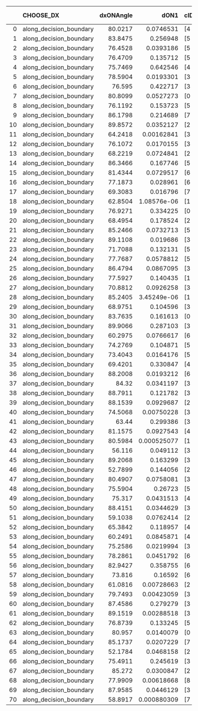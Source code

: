 |    | CHOOSE_DX               |   dxONAngle |        dON1 | cIDON1   |   dON_patch_1 |   nTON |         dON |   dxOFFAngle |       dOFF1 | cIDOFF1   |   dOFF_patch_1 |   nTOFF |        dOFF | SUCCESS   |   nExp |   dual_point_id |   subpoint_time_seconds |   total_execution_time |       logp |       dOFF/dON | Vote dOFF>dON   |
|---:|:------------------------|------------:|------------:|:---------|--------------:|-------:|------------:|-------------:|------------:|:----------|---------------:|--------:|------------:|:----------|-------:|----------------:|------------------------:|-----------------------:|-----------:|---------------:|:----------------|
|  0 | along_decision_boundary |     80.0217 | 0.0746531   | [4 8]    |   0.0746531   |      1 | 0.0746531   |      87.9406 | 0.680199    | [4 8]     |    0.680199    |       1 | 0.680199    | True      |      1 |               4 |                2.39273  |                7.04904 |  0         |      9.11147   | True            |
|  1 | along_decision_boundary |     83.8475 | 0.256948    | [5 7]    |   0.256948    |      1 | 0.256948    |      71.8359 | 0.686138    | [5 7]     |    0.686138    |       1 | 0.686138    | True      |      2 |               5 |                2.72915  |                9.78313 | -0.5       |      2.67034   | True            |
|  2 | along_decision_boundary |     76.4528 | 0.0393186   | [5 7]    |   0.0393186   |      1 | 0.0393186   |      63.7481 | 0.156968    | [5 7]     |    0.156968    |       1 | 0.156968    | True      |      3 |               6 |                2.22737  |               12.0147  | -1         |      3.99221   | True            |
|  3 | along_decision_boundary |     76.4709 | 0.135712    | [5 7]    |   0.135712    |      1 | 0.135712    |      72.7337 | 0.167374    | [5 7]     |    0.167374    |       1 | 0.167374    | True      |      4 |               7 |                3.24693  |               15.2689  | -1.5       |      1.2333    | True            |
|  4 | along_decision_boundary |     75.7469 | 0.642546    | [4 6]    |   0.642546    |      1 | 0.642546    |      78.2021 | 0.0990175   | [4 6]     |    0.0990175   |       1 | 0.0990175   | False     |      5 |               8 |                4.57073  |               19.8471  | -2         |      0.154102  | False           |
|  5 | along_decision_boundary |     78.5904 | 0.0193301   | [3 7]    |   0.0193301   |      1 | 0.0193301   |      79.3374 | 0.0907577   | [3 7]     |    0.0907577   |       1 | 0.0907577   | True      |      6 |              10 |                2.09612  |               21.9823  | -0.9       |      4.69516   | True            |
|  6 | along_decision_boundary |     76.595  | 0.422717    | [3 6]    |   0.422717    |      1 | 0.422717    |      63.2681 | 0.0298306   | [3 6]     |    0.0298306   |       1 | 0.0298306   | False     |      7 |              13 |                2.90461  |               28.3515  | -1.33333   |      0.0705687 | False           |
|  7 | along_decision_boundary |     80.8099 | 0.0527273   | [0 1]    |   0.0527273   |      1 | 0.0527273   |      75.3162 | 0.000763245 | [0 1]     |    0.000763245 |       1 | 0.000763245 | False     |      8 |              15 |                1.20173  |               29.5936  | -0.642857  |      0.0144753 | False           |
|  8 | along_decision_boundary |     76.1192 | 0.153723    | [5 7]    |   0.153723    |      1 | 0.153723    |      77.5725 | 0.198155    | [5 7]     |    0.198155    |       1 | 0.198155    | True      |      9 |              16 |                2.39094  |               31.9912  | -0.25      |      1.28905   | True            |
|  9 | along_decision_boundary |     86.1798 | 0.214689    | [7 9]    |   0.214689    |      1 | 0.214689    |      71.574  | 0.114913    | [7 9]     |    0.114913    |       1 | 0.114913    | False     |     10 |              17 |                3.26206  |               35.2613  | -0.5       |      0.535254  | False           |
| 10 | along_decision_boundary |     89.8572 | 0.0352127   | [2 6]    |   0.0352127   |      1 | 0.0352127   |      88.3851 | 0.0328563   | [2 6]     |    0.0328563   |       1 | 0.0328563   | False     |     11 |              20 |                0.967558 |               40.4134  | -0.2       |      0.93308   | False           |
| 11 | along_decision_boundary |     64.2418 | 0.00162841  | [3 6]    |   0.00162841  |      1 | 0.00162841  |      69.0944 | 0.095105    | [3 6]     |    0.095105    |       1 | 0.095105    | True      |     12 |              21 |                1.97258  |               42.3945  | -0.0454545 |     58.4036    | True            |
| 12 | along_decision_boundary |     76.1072 | 0.0170155   | [3 4]    |   0.0170155   |      1 | 0.0170155   |      74.3832 | 0.0224129   | [3 4]     |    0.0224129   |       1 | 0.0224129   | True      |     13 |              22 |                1.45967  |               43.8637  | -0.166667  |      1.31721   | True            |
| 13 | along_decision_boundary |     68.2219 | 0.0724841   | [2 4]    |   0.0724841   |      1 | 0.0724841   |      80.8304 | 0.189633    | [2 4]     |    0.189633    |       1 | 0.189633    | True      |     14 |              24 |                3.49144  |               47.3945  | -0.346154  |      2.6162    | True            |
| 14 | along_decision_boundary |     86.3466 | 0.167746    | [5 6]    |   0.167746    |      1 | 0.167746    |      72.934  | 0.0358263   | [5 6]     |    0.0358263   |       1 | 0.0358263   | False     |     15 |              25 |                1.8024   |               49.2039  | -0.571429  |      0.213574  | False           |
| 15 | along_decision_boundary |     81.4344 | 0.0729517   | [6 7]    |   0.0729517   |      1 | 0.0729517   |      86.122  | 0.0182461   | [6 7]     |    0.0182461   |       1 | 0.0182461   | False     |     16 |              27 |                1.26865  |               55.8878  | -0.3       |      0.250111  | False           |
| 16 | along_decision_boundary |     77.1873 | 0.028961    | [6 7]    |   0.028961    |      1 | 0.028961    |      77.2794 | 0.197952    | [6 7]     |    0.197952    |       1 | 0.197952    | True      |     17 |              28 |                1.40914  |               57.3029  | -0.125     |      6.83514   | True            |
| 17 | along_decision_boundary |     69.3083 | 0.016796    | [7 9]    |   0.016796    |      1 | 0.016796    |      82.2505 | 0.168934    | [7 9]     |    0.168934    |       1 | 0.168934    | True      |     18 |              31 |                2.00857  |               61.1355  | -0.264706  |     10.058     | True            |
| 18 | along_decision_boundary |     62.8504 | 1.08576e-06 | [1 2]    |   1.08576e-06 |      1 | 1.08576e-06 |      75.9031 | 0.258172    | [0 2]     |    0.258172    |       1 | 0.258172    | True      |     19 |              34 |                3.02972  |               69.4991  | -0.444444  | 237781         | True            |
| 19 | along_decision_boundary |     76.9271 | 0.334225    | [0 7]    |   0.334225    |      1 | 0.334225    |      55.8709 | 0.276841    | [1 7]     |    0.276841    |       1 | 0.276841    | False     |     20 |              36 |                3.06214  |               72.6126  | -0.657895  |      0.828307  | False           |
| 20 | along_decision_boundary |     68.4954 | 0.178524    | [2 3]    |   0.178524    |      1 | 0.178524    |      63.7538 | 0.0180881   | [2 3]     |    0.0180881   |       1 | 0.0180881   | False     |     21 |              37 |                2.70107  |               75.3186  | -0.4       |      0.10132   | False           |
| 21 | along_decision_boundary |     85.2466 | 0.0732713   | [5 7]    |   0.0732713   |      1 | 0.0732713   |      83.9435 | 0.636994    | [5 7]     |    0.636994    |       1 | 0.636994    | True      |     22 |              38 |                5.88531  |               81.2129  | -0.214286  |      8.69363   | True            |
| 22 | along_decision_boundary |     89.1108 | 0.019686    | [3 6]    |   0.019686    |      1 | 0.019686    |      88.5962 | 0.367467    | [3 6]     |    0.367467    |       1 | 0.367467    | True      |     23 |              39 |                3.60039  |               84.8183  | -0.363636  |     18.6664    | True            |
| 23 | along_decision_boundary |     71.7088 | 0.132131    | [5 7]    |   0.132131    |      1 | 0.132131    |      71.076  | 0.0736138   | [5 7]     |    0.0736138   |       1 | 0.0736138   | False     |     24 |              40 |                2.16681  |               86.9921  | -0.543478  |      0.557127  | False           |
| 24 | along_decision_boundary |     77.7687 | 0.0578812   | [5 7]    |   0.0578812   |      1 | 0.0578812   |      87.2418 | 0.0787285   | [5 7]     |    0.0787285   |       1 | 0.0787285   | True      |     25 |              41 |                1.41569  |               88.4147  | -0.333333  |      1.36017   | True            |
| 25 | along_decision_boundary |     86.4794 | 0.0867095   | [3 7]    |   0.0867095   |      1 | 0.0867095   |      87.0586 | 0.430631    | [3 7]     |    0.430631    |       1 | 0.430631    | True      |     26 |              43 |                2.17698  |               94.8329  | -0.5       |      4.96637   | True            |
| 26 | along_decision_boundary |     77.5927 | 0.140435    | [1 3]    |   0.140435    |      1 | 0.140435    |      77.7621 | 0.0332522   | [0 3]     |    0.0332522   |       1 | 0.0332522   | False     |     27 |              45 |                2.37178  |               97.2467  | -0.692308  |      0.236781  | False           |
| 27 | along_decision_boundary |     70.8812 | 0.0926258   | [3 5]    |   0.0926258   |      1 | 0.0926258   |      66.3229 | 0.0798995   | [3 5]     |    0.0798995   |       1 | 0.0798995   | False     |     28 |              48 |                2.07017  |              101.986   | -0.462963  |      0.862606  | False           |
| 28 | along_decision_boundary |     85.2405 | 3.45249e-06 | [1 8]    |   3.45249e-06 |      1 | 3.45249e-06 |      88.7446 | 0.259731    | [1 8]     |    0.259731    |       1 | 0.259731    | True      |     29 |              49 |                3.23316  |              105.227   | -0.285714  |  75230.2       | True            |
| 29 | along_decision_boundary |     68.9751 | 0.104596    | [3 6]    |   0.104596    |      1 | 0.104596    |      61.1857 | 0.0442091   | [3 6]     |    0.0442091   |       1 | 0.0442091   | False     |     30 |              52 |                1.71637  |              107.045   | -0.431034  |      0.422666  | False           |
| 30 | along_decision_boundary |     83.7635 | 0.161613    | [0 9]    |   0.161613    |      1 | 0.161613    |      76.2937 | 0.21623     | [1 9]     |    0.21623     |       1 | 0.21623     | True      |     31 |              53 |                1.15948  |              108.214   | -0.266667  |      1.33795   | True            |
| 31 | along_decision_boundary |     89.9066 | 0.287103    | [3 4]    |   0.287103    |      1 | 0.287103    |      75.4258 | 0.0509699   | [3 4]     |    0.0509699   |       1 | 0.0509699   | False     |     32 |              54 |                2.94991  |              111.169   | -0.403226  |      0.177532  | False           |
| 32 | along_decision_boundary |     60.2975 | 0.0766617   | [6 9]    |   0.0766617   |      1 | 0.0766617   |      71.6583 | 0.0417733   | [6 9]     |    0.0417733   |       1 | 0.0417733   | False     |     33 |              55 |                1.47756  |              112.655   | -0.25      |      0.544905  | False           |
| 33 | along_decision_boundary |     74.2769 | 0.104871    | [5 6]    |   0.104871    |      1 | 0.104871    |      62.9578 | 0.152529    | [5 6]     |    0.152529    |       1 | 0.152529    | True      |     34 |              56 |                4.0273   |              116.689   | -0.136364  |      1.45444   | True            |
| 34 | along_decision_boundary |     73.4043 | 0.0164176   | [5 6]    |   0.0164176   |      1 | 0.0164176   |      80.6057 | 0.0328484   | [5 6]     |    0.0328484   |       1 | 0.0328484   | True      |     35 |              57 |                1.37605  |              118.071   | -0.235294  |      2.00081   | True            |
| 35 | along_decision_boundary |     69.4201 | 0.330847    | [4 5]    |   0.330847    |      1 | 0.330847    |      70.2344 | 0.0968959   | [4 5]     |    0.0968959   |       1 | 0.0968959   | False     |     36 |              58 |                3.0243   |              121.099   | -0.357143  |      0.292872  | False           |
| 36 | along_decision_boundary |     88.2008 | 0.0193212   | [6 9]    |   0.0193212   |      1 | 0.0193212   |      84.9922 | 0.0204539   | [6 9]     |    0.0204539   |       1 | 0.0204539   | True      |     37 |              61 |                1.09714  |              126.403   | -0.222222  |      1.05862   | True            |
| 37 | along_decision_boundary |     84.32   | 0.0341197   | [3 7]    |   0.0341197   |      1 | 0.0341197   |      84.4059 | 0.0581515   | [3 7]     |    0.0581515   |       1 | 0.0581515   | True      |     38 |              63 |                1.39611  |              127.85    | -0.337838  |      1.70434   | True            |
| 38 | along_decision_boundary |     88.7911 | 0.121782    | [3 7]    |   0.121782    |      1 | 0.121782    |      69.7974 | 0.235865    | [3 7]     |    0.235865    |       1 | 0.235865    | True      |     39 |              64 |                3.5619   |              131.417   | -0.473684  |      1.93678   | True            |
| 39 | along_decision_boundary |     88.1539 | 0.0929687   | [2 5]    |   0.0929687   |      1 | 0.0929687   |      73.5099 | 0.130824    | [2 5]     |    0.130824    |       1 | 0.130824    | True      |     40 |              65 |                3.18098  |              134.604   | -0.628205  |      1.40718   | True            |
| 40 | along_decision_boundary |     74.5068 | 0.00750228  | [3 5]    |   0.00750228  |      1 | 0.00750228  |      66.9759 | 0.251609    | [3 5]     |    0.251609    |       1 | 0.251609    | True      |     41 |              66 |                1.52222  |              136.135   | -0.8       |     33.5376    | True            |
| 41 | along_decision_boundary |     63.44   | 0.299386    | [3 5]    |   0.299386    |      1 | 0.299386    |      72.6946 | 0.340462    | [3 5]     |    0.340462    |       1 | 0.340462    | True      |     42 |              70 |                4.05716  |              144.19    | -0.987805  |      1.1372    | True            |
| 42 | along_decision_boundary |     81.1575 | 0.0927543   | [4 7]    |   0.0927543   |      1 | 0.0927543   |      77.0406 | 0.154131    | [4 7]     |    0.154131    |       1 | 0.154131    | True      |     43 |              73 |                2.02098  |              148.993   | -1.19048   |      1.66172   | True            |
| 43 | along_decision_boundary |     80.5984 | 0.000525077 | [1 9]    |   0.000525077 |      1 | 0.000525077 |      62.1242 | 0.0678017   | [0 9]     |    0.0678017   |       1 | 0.0678017   | True      |     44 |              77 |                1.65778  |              158.897   | -1.40698   |    129.127     | True            |
| 44 | along_decision_boundary |     56.116  | 0.049112    | [3 6]    |   0.049112    |      1 | 0.049112    |      66.4576 | 0.23937     | [3 6]     |    0.23937     |       1 | 0.23937     | True      |     45 |              78 |                2.00371  |              160.905   | -1.63636   |      4.87396   | True            |
| 45 | along_decision_boundary |     89.2068 | 0.163299    | [3 7]    |   0.163299    |      1 | 0.163299    |      69.0214 | 0.135961    | [3 7]     |    0.135961    |       1 | 0.135961    | False     |     46 |              80 |                2.74267  |              163.721   | -1.87778   |      0.832585  | False           |
| 46 | along_decision_boundary |     52.7899 | 0.144056    | [2 4]    |   0.144056    |      1 | 0.144056    |      68.2122 | 0.0634572   | [2 4]     |    0.0634572   |       1 | 0.0634572   | False     |     47 |              85 |                2.96904  |              178.074   | -1.56522   |      0.440503  | False           |
| 47 | along_decision_boundary |     80.4907 | 0.0758081   | [3 5]    |   0.0758081   |      1 | 0.0758081   |      69.417  | 0.708862    | [3 5]     |    0.708862    |       1 | 0.708862    | True      |     48 |              89 |                8.14323  |              189.963   | -1.28723   |      9.35074   | True            |
| 48 | along_decision_boundary |     75.5904 | 0.26723     | [5 6]    |   0.26723     |      1 | 0.26723     |      82.6761 | 0.217556    | [5 6]     |    0.217556    |       1 | 0.217556    | False     |     49 |              91 |                3.91502  |              197.933   | -1.5       |      0.814115  | False           |
| 49 | along_decision_boundary |     75.317  | 0.0431513   | [4 6]    |   0.0431513   |      1 | 0.0431513   |      75.3113 | 0.00263751  | [4 6]     |    0.00263751  |       1 | 0.00263751  | False     |     50 |              95 |                0.929965 |              201.31    | -1.23469   |      0.0611223 | False           |
| 50 | along_decision_boundary |     88.4151 | 0.0344629   | [3 8]    |   0.0344629   |      1 | 0.0344629   |      78.6557 | 0.13543     | [3 8]     |    0.13543     |       1 | 0.13543     | True      |     51 |              96 |                1.92451  |              203.24    | -1         |      3.92973   | True            |
| 51 | along_decision_boundary |     59.1038 | 0.0762414   | [2 7]    |   0.0762414   |      1 | 0.0762414   |      87.6726 | 0.00152141  | [2 7]     |    0.00152141  |       1 | 0.00152141  | False     |     52 |              97 |                1.32318  |              204.572   | -1.18627   |      0.0199552 | False           |
| 52 | along_decision_boundary |     65.3842 | 0.118957    | [4 6]    |   0.118957    |      1 | 0.118957    |      67.3244 | 0.41081     | [4 6]     |    0.41081     |       1 | 0.41081     | True      |     53 |              98 |                2.38498  |              206.964   | -0.961538  |      3.45343   | True            |
| 53 | along_decision_boundary |     60.2491 | 0.0845871   | [4 7]    |   0.0845871   |      1 | 0.0845871   |      63.2811 | 0.0625928   | [4 7]     |    0.0625928   |       1 | 0.0625928   | False     |     54 |              99 |                1.18175  |              208.151   | -1.14151   |      0.739981  | False           |
| 54 | along_decision_boundary |     75.2586 | 0.0219994   | [3 5]    |   0.0219994   |      1 | 0.0219994   |      75.6715 | 0.173585    | [3 5]     |    0.173585    |       1 | 0.173585    | True      |     55 |             100 |                2.66948  |              210.829   | -0.925926  |      7.89046   | True            |
| 55 | along_decision_boundary |     78.2861 | 0.0451792   | [6 9]    |   0.0451792   |      1 | 0.0451792   |      78.5176 | 0.113183    | [6 9]     |    0.113183    |       1 | 0.113183    | True      |     56 |             101 |                1.60623  |              212.443   | -1.1       |      2.50521   | True            |
| 56 | along_decision_boundary |     82.9427 | 0.358755    | [6 9]    |   0.358755    |      1 | 0.358755    |      83.1557 | 0.622695    | [6 9]     |    0.622695    |       1 | 0.622695    | True      |     57 |             102 |                4.16151  |              216.613   | -1.28571   |      1.73571   | True            |
| 57 | along_decision_boundary |     73.816  | 0.16592     | [6 9]    |   0.16592     |      1 | 0.16592     |      73.0851 | 0.340011    | [6 9]     |    0.340011    |       1 | 0.340011    | True      |     58 |             103 |                3.02449  |              219.645   | -1.48246   |      2.04925   | True            |
| 58 | along_decision_boundary |     61.0816 | 0.00728663  | [2 4]    |   0.00728663  |      1 | 0.00728663  |      57.5846 | 0.0138268   | [2 4]     |    0.0138268   |       1 | 0.0138268   | True      |     59 |             105 |                0.986431 |              220.7     | -1.68966   |      1.89755   | True            |
| 59 | along_decision_boundary |     79.7493 | 0.00423059  | [3 4]    |   0.00423059  |      1 | 0.00423059  |      74.5635 | 0.0364718   | [3 4]     |    0.0364718   |       1 | 0.0364718   | True      |     60 |             106 |                0.958617 |              221.664   | -1.90678   |      8.62097   | True            |
| 60 | along_decision_boundary |     87.4586 | 0.279279    | [3 6]    |   0.279279    |      1 | 0.279279    |      79.989  | 0.464681    | [3 6]     |    0.464681    |       1 | 0.464681    | True      |     61 |             107 |                4.91502  |              226.584   | -2.13333   |      1.66386   | True            |
| 61 | along_decision_boundary |     89.1519 | 0.00288518  | [3 6]    |   0.00288518  |      1 | 0.00288518  |      69.8317 | 0.161275    | [3 6]     |    0.161275    |       1 | 0.161275    | True      |     62 |             108 |                1.63708  |              228.226   | -2.36885   |     55.8979    | True            |
| 62 | along_decision_boundary |     76.8739 | 0.133245    | [5 8]    |   0.133245    |      1 | 0.133245    |      79.5689 | 0.15071     | [5 8]     |    0.15071     |       1 | 0.15071     | True      |     63 |             113 |                3.82809  |              236.748   | -2.6129    |      1.13108   | True            |
| 63 | along_decision_boundary |     80.957  | 0.0140079   | [0 8]    |   0.0140079   |      1 | 0.0140079   |      84.2599 | 2.874e-05   | [1 8]     |    2.874e-05   |       1 | 2.874e-05   | False     |     64 |             114 |                1.04769  |              237.805   | -2.86508   |      0.0020517 | False           |
| 64 | along_decision_boundary |     85.1737 | 0.0207229   | [7 9]    |   0.0207229   |      1 | 0.0207229   |      89.4097 | 0.0635008   | [7 9]     |    0.0635008   |       1 | 0.0635008   | True      |     65 |             117 |                1.85632  |              242.933   | -2.53125   |      3.06428   | True            |
| 65 | along_decision_boundary |     52.1784 | 0.0468158   | [2 4]    |   0.0468158   |      1 | 0.0468158   |      81.9866 | 0.104643    | [2 4]     |    0.104643    |       1 | 0.104643    | True      |     66 |             118 |                2.91988  |              245.862   | -2.77692   |      2.23521   | True            |
| 66 | along_decision_boundary |     75.4911 | 0.245619    | [3 5]    |   0.245619    |      1 | 0.245619    |      70.5875 | 0.0470681   | [3 5]     |    0.0470681   |       1 | 0.0470681   | False     |     67 |             120 |                4.44443  |              250.366   | -3.0303    |      0.19163   | False           |
| 67 | along_decision_boundary |     85.272  | 0.0300847   | [2 4]    |   0.0300847   |      1 | 0.0300847   |      78.9668 | 0.0980564   | [2 4]     |    0.0980564   |       1 | 0.0980564   | True      |     68 |             124 |                2.16159  |              262.356   | -2.69403   |      3.25934   | True            |
| 68 | along_decision_boundary |     77.9909 | 0.00618668  | [8 9]    |   0.00618668  |      1 | 0.00618668  |      89.2719 | 0.135075    | [8 9]     |    0.135075    |       1 | 0.135075    | True      |     69 |             133 |                2.28801  |              276.745   | -2.94118   |     21.8332    | True            |
| 69 | along_decision_boundary |     87.9585 | 0.0446129   | [3 5]    |   0.0446129   |      1 | 0.0446129   |      79.7815 | 0.111062    | [3 5]     |    0.111062    |       1 | 0.111062    | True      |     70 |             134 |                1.61073  |              278.362   | -3.19565   |      2.48945   | True            |
| 70 | along_decision_boundary |     58.8917 | 0.000880309 | [7 8]    |   0.000880309 |      1 | 0.000880309 |      67.3263 | 0.038784    | [7 8]     |    0.038784    |       1 | 0.038784    | True      |     71 |             139 |                1.30198  |              287.856   | -3.45714   |     44.0572    | True            |